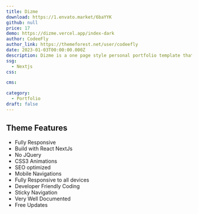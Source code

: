 ```yaml
---
title: Dizme
download: https://1.envato.market/6baYYK
github: null
price: 17
demo: https://dizme.vercel.app/index-dark
author: CodeeFly
author_link: https://themeforest.net/user/codeefly
date: 2023-01-03T00:00:00.000Z
description: Dizme is a one page style personal portfolio template that can be used to build your personal portfolio website.
ssg:
  - Nextjs
css:

cms:

category:
  - Portfolio
draft: false
---
```

## Theme Features

- Fully Responsive
- Build with React NextJs
- No JQuery
- CSS3 Animations
- SEO optimized
- Mobile Navigations
- Fully Responsive to all devices
- Developer Friendly Coding
- Sticky Navigation
- Very Well Documented
- Free Updates
